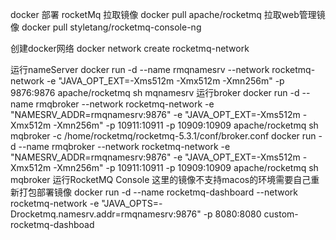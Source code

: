 docker 部署 rocketMq
拉取镜像
docker pull apache/rocketmq
拉取web管理镜像
docker pull styletang/rocketmq-console-ng


创建docker网络
docker network create rocketmq-network

运行nameServer
docker run -d --name rmqnamesrv --network rocketmq-network -e "JAVA_OPT_EXT=-Xms512m -Xmx512m -Xmn256m" -p 9876:9876 apache/rocketmq sh mqnamesrv
运行broker
docker run -d --name rmqbroker --network rocketmq-network -e "NAMESRV_ADDR=rmqnamesrv:9876" -e "JAVA_OPT_EXT=-Xms512m -Xmx512m -Xmn256m" -p 10911:10911 -p 10909:10909 apache/rocketmq sh mqbroker -c /home/rocketmq/rocketmq-5.3.1/conf/broker.conf
docker run -d --name rmqbroker --network rocketmq-network -e "NAMESRV_ADDR=rmqnamesrv:9876" -e "JAVA_OPT_EXT=-Xms512m -Xmx512m -Xmn256m" -p 10911:10911 -p 10909:10909 apache/rocketmq sh mqbroker 
运行RocketMQ Console 这里的镜像不支持macos的环境需要自己重新打包部署镜像
docker run -d --name rocketmq-dashboard --network rocketmq-network -e "JAVA_OPTS=-Drocketmq.namesrv.addr=rmqnamesrv:9876" -p 8080:8080 custom-rocketmq-dashboad
